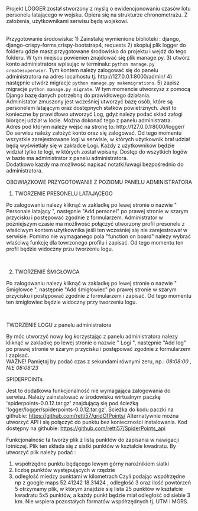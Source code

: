 Projekt LOGGER został stworzony z myślą o ewidencjonowaniu czasów lotu personelu latającego w wojsku.
Opiera się na strukturze chronometrażu. Z założenia, użytkownikami serwisu będą wojskowi.

<br>
Przygotowanie środowiska:
1) Zainstaluj wymienione biblioteki : django, django-crispy-forms,crispy-bootstrap4, requests
2) skopiuj plik logger do folderu gdzie masz przygotowane środowisko do projektu i wejdź do tego folderu. W tym miejscu powienien znajdować się plik manage.py.
3) utwórz konto administratora wpisując w terminalu: <code>python manage.py createsuperuser</code>. Tym kontem należy zalogować się do panelu administratora na adres 
localhostu tj. http://127.0.0.1:8000/admin/
4) następnie utwórz migracje <code>python manage.py makemigrations</code>.
5) zapisz migracje <code>python manage.py migrate</code>.
W tym momencie utworzysz z pomocą Django bazę danych potrzebną do prawidłowego działania.


<br>
Administator zmuszony jest wcześniej utworzyć bazę osób, które są personelem latającym oraz dostępnych statków 
powietrznych. 
Jest to konieczne by prawidłowo utworzyć Log, gdyż należy podać skład załogi biorącej udział w locie.  
Można dokonać tego z panelu administratra.

<br>
Adres pod którym należy wejść na stronę to: http://127.0.0.1:8000/logger/
Do serwisu należy założyć konto oraz się zalogować. Od tego momentu wszystkie zarejestrowane logi w serwisie, 
w których użytkownik brał udział 
będą wyświetlały się w zakładce Logi. Każdy z użytkowników będzie widział tylko te logi, w których został wpisany. 
Dostęp do wszytkich logów w bazie ma administrator z panelu administratora.
<br>
Dodatkowo kazdy ma możliwość napisać notatki/uwagi bezpośrednio do administratora.
<br>


OBOWIĄZKOWE PRZYGOTOWANIE Z POZIOMU PANELU ADMINISTRATORA
<BR>
1) TWORZENIE PRESONELU LATAJĄCEGO

Po zalogowaniu nalezy kliknąć w zakladkę po lewej stronie o nazwie " Personale latający ", następnie
"Add personel" po prawej stronie w szarym przycisku i postępować zgodnie z formularzem.
Administrator w późniejszym czasie ma możliwość połączyć utworzony profil presonelu z właściwym kontem użytkownika jeśli ten 
wcześniej się nie zarejestrował w serwisie. Pomimo nie wymaganego pola "function on board" należy wybrać właściwą funkcję 
dla towrzonego profilu i zapisać. Od tego momentu ten profil będzie widoczny przu tworzeniu logu.

<br>

2) TWORZENIE ŚMIGŁOWCA

Po zalogowaniu nalezy kliknąć w zakladkę po lewej stronie o nazwie " Śmigłowce ", następnie
"Add śmigłowiec" po prawej stronie w szarym przycisku i postępować zgodnie z formularzem i zapisać.
Od tego momentu ten śmigłowiec będzie widoczny przy tworzeniu logu.

<br>


TWORZENIE LOGU z panelu administratora

By móc utworzyć nowy log korzystając z panelu administratora nalezy kliknąć w zakladkę po lewej stronie o nazwie 
" Logi ", następnie "Add log" po prawej stronie w szarym przycisku i postępować zgodnie z formularzem i zapisać.<br>
WAŻNE! Pamiętaj by podać czas z sekundami równymi zeru, np.: <i> 08:08:00 , NIE 08:08:23</i></b> 



SPIDERPOINTs 

Jest to dodatkowa funkcjonalność nie wymagająca zalogowania do serwisu. 
Należy zainstalować w środowisku wirtualnym paczkę 'spiderpoints-0.0.12.tar.gz' znajdującą się pod 
ścieżką 'logger/logger/spiderpoints-0.0.12.tar.gz'. 
Ścieżka do kodu paczki na githubie:  https://github.com/retti57/gridOfPoints/
Alternatywnie można utworzyć API i się połączyć do punktu bez konieczności instalowania. Kod dostępny na githubie:
https://github.com/retti57/SpiderPoints_api


Funkcjonalnośc ta tworzy plik z listą punktów 
do zapisania w nawigacji lotniczej.
Plik ten składa się z siatki punktów w kształcie kwadratu.
By utworzyć plik należy podać :
1) współrzędne punktu będącego lewym górny narożnikiem siatki
2) liczbę punktów występujących w rzędzie 
3) odległość miedzy punktami w kilometrach
Czyli podając współrzędne np z google maps 52.41242 18.31424 , odległość 3 oraz ilość powtórzeń 5 otrzymamy plik,
w którym znajdzie się lista 25 punktów w kształcie kwadratu 5x5 punktów, a każdy punkt będzie miał odległość 
od siebie 3 km. 
Nie wspiera pozostałych formatów współrzędnych tj. UTM i MGRS.
